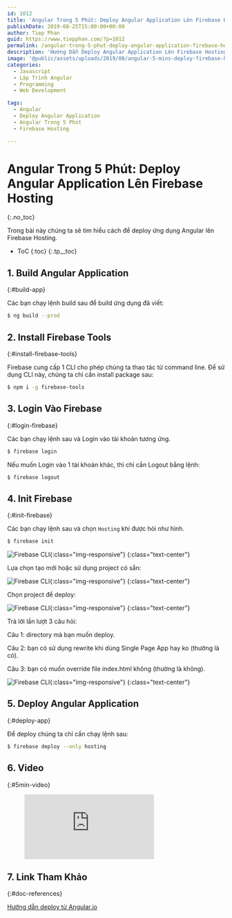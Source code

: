 ```yaml
---
id: 1012
title: 'Angular Trong 5 Phút: Deploy Angular Application Lên Firebase Hosting'
publishDate: 2019-08-25T15:00:00+00:00
author: Tiep Phan
guid: https://www.tiepphan.com/?p=1012
permalink: /angular-trong-5-phut-deploy-angular-application-firebase-hosting/
description: 'Hướng Dẫn Deploy Angular Application Lên Firebase Hosting'
image: '@public/assets/uploads/2019/08/angular-5-mins-deploy-firebase-hosting.jpg'
categories:
  - Javascript
  - Lập Trình Angular
  - Programming
  - Web Development

tags:
  - Angular
  - Deploy Angular Application
  - Angular Trong 5 Phút
  - Firebase Hosting

---
```


# Angular Trong 5 Phút: Deploy Angular Application Lên Firebase Hosting
{:.no_toc}

Trong bài này chúng ta sẽ tìm hiểu cách để deploy ứng dụng Angular lên Firebase Hosting.

* ToC
{:toc}
{:.tp__toc}

## 1. Build Angular Application
{:#build-app}

Các bạn chạy lệnh build sau để build ứng dụng đã viết:

```bash
$ ng build --prod
```

## 2. Install Firebase Tools
{:#install-firebase-tools}

Firebase cung cấp 1 CLI cho phép chúng ta thao tác từ command line. Để sử dụng CLI này, chúng ta chỉ cần install package sau:

```bash
$ npm i -g firebase-tools
```

## 3. Login Vào Firebase
{:#login-firebase}

Các bạn chạy lệnh sau và Login vào tài khoản tương ứng.

```bash
$ firebase login
```

Nếu muốn Login vào 1 tài khoản khác, thì chỉ cần Logout bằng lệnh:

```bash
$ firebase logout
```

## 4. Init Firebase
{:#init-firebase}

Các bạn chạy lệnh sau và chọn `Hosting` khi được hỏi như hình.

```bash
$ firebase init
```

![Firebase CLI](/assets/uploads/2019/08/firebase-cli-1.png){:class="img-responsive"}
{:class="text-center"}

Lựa chọn tạo mới hoặc sử dụng project có sẵn:

![Firebase CLI](/assets/uploads/2019/08/firebase-cli-2.png){:class="img-responsive"}
{:class="text-center"}

Chọn project để deploy:

![Firebase CLI](/assets/uploads/2019/08/firebase-cli-3.png){:class="img-responsive"}
{:class="text-center"}

Trả lời lần lượt 3 câu hỏi:

Câu 1: directory mà bạn muốn deploy.

Câu 2: bạn có sử dụng rewrite khi dùng Single Page App hay ko (thường là có).

Câu 3: bạn có muốn override file index.html không (thường là không).

![Firebase CLI](/assets/uploads/2019/08/firebase-cli-4.png){:class="img-responsive"}
{:class="text-center"}


## 5. Deploy Angular Application
{:#deploy-app}

Để deploy chúng ta chỉ cần chạy lệnh sau:

```bash
$ firebase deploy --only hosting
```

## 6. Video
{:#5min-video}

<figure class="video_container">
  <iframe src="https://www.youtube.com/embed/mU6nT7SDiOM" frameborder="0" allowfullscreen="true"> </iframe>
</figure>

## 7. Link Tham Khảo
{:#doc-references}

<a href="https://angular.io/guide/deployment" target="_blank">Hướng dẫn deploy từ Angular.io</a>

